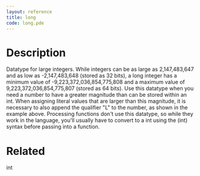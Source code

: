 ```yaml
---
layout: reference
title: long
code: long.pde
---
```


# Description

Datatype for large integers. While integers can be as large as 2,147,483,647 and as low as -2,147,483,648 (stored as 32 bits), a long integer has a minimum value of -9,223,372,036,854,775,808 and a maximum value of 9,223,372,036,854,775,807 (stored as 64 bits). Use this datatype when you need a number to have a greater magnitude than can be stored within an int. When assigning literal values that are larger than this magnitude, it is necessary to also append the qualifier "L" to the number, as shown in the example above. Processing functions don't use this datatype, so while they work in the language, you'll usually have to convert to a int using the (int) syntax before passing into a function.

# Related

int
